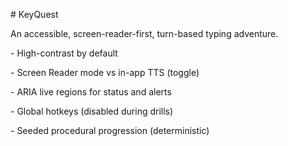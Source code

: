 \# KeyQuest



An accessible, screen-reader-first, turn-based typing adventure.



\- High-contrast by default  

\- Screen Reader mode vs in-app TTS (toggle)  

\- ARIA live regions for status and alerts  

\- Global hotkeys (disabled during drills)  

\- Seeded procedural progression (deterministic)  



